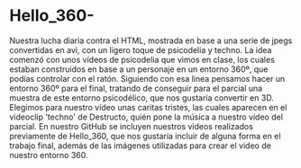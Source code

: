 # Hello_360-

Nuestra lucha diaria contra el HTML, mostrada en base a una serie de jpegs convertidas en avi, con un ligero toque de psicodelia y techno. La idea comenzó con unos vídeos de psicodelia que vimos en clase, los cuales estaban construidos en base a un personaje en un entorno 360º, que podías controlar con el ratón. Siguiendo con esa linea pensamos hacer un entorno 360º para el final, tratando de conseguir para el parcial una muestra de este entorno psicodélico, que nos gustaría convertir en 3D. Elegimos para nuestro vídeo unas caritas tristes, las cuales aparecen en el videoclip 'techno' de Destructo, quién pone la música a nuestro vídeo del parcial. En nuestro GitHub se incluyen nuestros videos realizados previamente de Hello_360, que nos gustaría incluir de alguna forma en el trabajo final, además de las imágenes utilizadas para crear el video de nuestro entorno 360.

